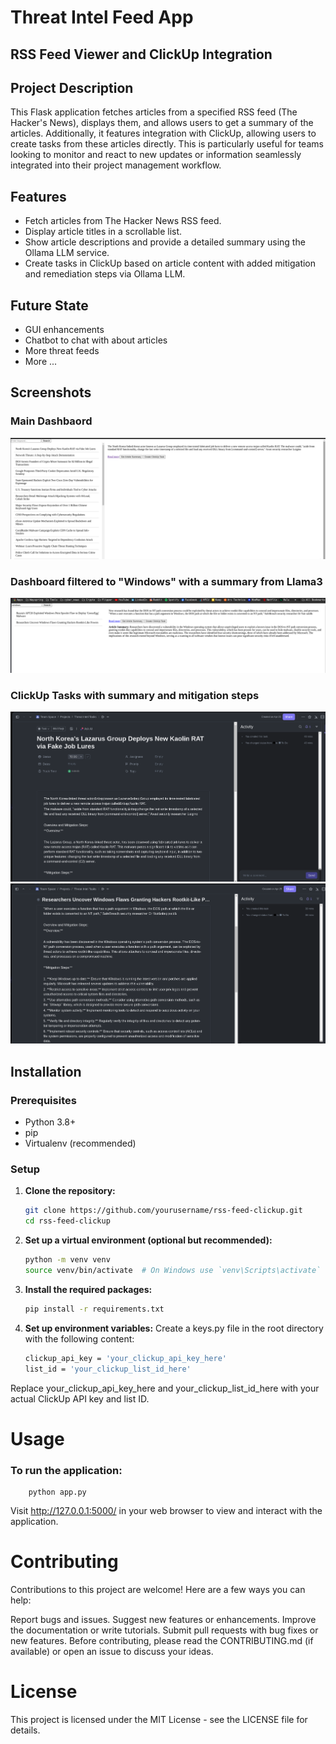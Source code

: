 # Threat Intel Feed App
## RSS Feed Viewer and ClickUp Integration

## Project Description
This Flask application fetches articles from a specified RSS feed (The Hacker's News), displays them, and allows users to get a summary of the articles. Additionally, it features integration with ClickUp, allowing users to create tasks from these articles directly. This is particularly useful for teams looking to monitor and react to new updates or information seamlessly integrated into their project management workflow.

## Features
- Fetch articles from The Hacker News RSS feed.
- Display article titles in a scrollable list.
- Show article descriptions and provide a detailed summary using the Ollama LLM service.
- Create tasks in ClickUp based on article content with added mitigation and remediation steps via Ollama LLM.

## Future State
- GUI enhancements
- Chatbot to chat with about articles
- More threat feeds
- More ...
## Screenshots
### Main Dashbaord
![Feature 1](screenshots/main_dash.png "Maindash")
### Dashboard filtered to "Windows" with a summary from Llama3
![Feature 2](screenshots/filtered_windows_with_summary.png "Maindash with Windows filter and summary")
### ClickUp Tasks with summary and mitigation steps
![Feature 3](screenshots/clickup_task_1.png "ClickUp Task 1")
![Feature 4](screenshots/clickup_task_2.png "ClickUp Task 2")
## Installation

### Prerequisites
- Python 3.8+
- pip
- Virtualenv (recommended)

### Setup
1. **Clone the repository:**
   ```bash
   git clone https://github.com/yourusername/rss-feed-clickup.git
   cd rss-feed-clickup

2. **Set up a virtual environment (optional but recommended):**
    ```bash
   python -m venv venv
   source venv/bin/activate  # On Windows use `venv\Scripts\activate`
3. **Install the required packages:**
    ```bash
   pip install -r requirements.txt

4. **Set up environment variables:**
    Create a keys.py file in the root directory with the following content:
    ```bash
   clickup_api_key = 'your_clickup_api_key_here'
   list_id = 'your_clickup_list_id_here'
   
Replace your_clickup_api_key_here and your_clickup_list_id_here with your actual ClickUp API key and list ID.
    
# Usage

### To run the application:
    
        python app.py


Visit http://127.0.0.1:5000/ in your web browser to view and interact with the application.

# Contributing
Contributions to this project are welcome! Here are a few ways you can help:

Report bugs and issues.
Suggest new features or enhancements.
Improve the documentation or write tutorials.
Submit pull requests with bug fixes or new features.
Before contributing, please read the CONTRIBUTING.md (if available) or open an issue to discuss your ideas.

# License
This project is licensed under the MIT License - see the LICENSE file for details.